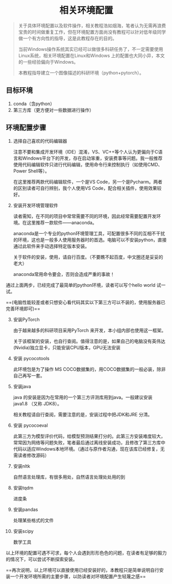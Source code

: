 <center><h1>相关环境配置</h1></center>

> 关于具体环境配置以及软件操作，相关教程浩如烟海，笔者认为无需再浪费宝贵的时间做重复工作，但在环境配置方面尚没有教程可以针对低年级同学做一个有方向性的指导，这是此教程存在的目的。
>
> 当前Windows操作系统其实已经可以做很多科研任务了，不一定需要使用Linux系统，相关环境配置在Linux和Windows 上的配置也大同小异，本文的一些经验偏向于Windows。
>
> 本教程指导建立一个图像描述的科研环境（python+pytorch）。



## 目标环境

1. conda（含python）
2. 第三方库（更方便对一些数据进行操作）



## 环境配置步骤

1. 选择自己喜欢的代码编辑器

   注意不要和集成开发环境（IDE）混淆，VS、VC++等个人认为更偏向于C语言和Windows平台下的开发，存在启动笨重，安装费事等问题。我一般推荐使用代码编辑软件只进行代码编辑，使用命令行来控制执行（如使用CMD、Power Shell等）。

   在这里推荐两款代码编辑软件，一个是VS Code，另一个是Pycharm。两者的区别读者可自行辨别，我个人使用VS Code，配合相关插件，使用效果较好。

2. 安装开发环境管理软件

   读者需知，在不同的项目中常常需要不同的环境，因此经常需要配置开发环境。在这里推荐一款软件——anaconda。

   anaconda是一个专业的python环境管理工具，可配置很多不同的互相不干扰的环境，这也是一般多人使用服务器时的首选。电脑可以不安装python，直接通过此软件来手动选择特定版本安装。

   关于软件的安装，使用，请自行百度。（不要瞧不起百度，中文圈还是妥妥的老大）

   anaconda常用命令要会，否则会造成严重的事故！

通过上面两步，已经完成了最简单的python环境，读者可以写个hello world 试一试。

==(电脑性能较差或者只想安心看代码其实以下第三方可以不装的，使用服务器已完善环境即可)==

3. 安装PyTorch

   由于越来越多的科研项目采用PyTorch 来开发，本小组内部也使用这一框架。

   关于该框架的安装，也自行查阅。值得注意的是，如果自己的电脑没有英伟达(Nvidia)独立显卡，只能安装CPU版本，GPU无法安装

4. 安装 pycocotools

   此环境包是为了操作 MS COCO数据集的，用COCO数据集的一般必装，除非自己再写一套。

5. 安装java

   java 的安装是因为在常用的一个第三方评测库用到java。一般建议安装 java1.8 （又称 JDK8）。

   相关教程请自行查阅，需要注意的是，安装过程中把JDK和JRE 分清。

6. 安装 pycocoeval

   此第三方为模型评价代码，给模型预测结果打分的。此第三方安装难度较大，常常因为网络等问题失败，笔者最后通过离线安装成功，且修改了第三方库中代码以适应Windows本地环境。（通过与原作者沟通，现在该库已经修复，无需读者修改源码）

7. 安装nltk

   自然语言处理库，有很多用处，自然语言处理处处用的到

8. 安装tqdm

   进度条

9. 安装pandas

   处理某些格式的文件

10. 安装scipy

    数学工具



以上环境的配置可遇不可求，每个人会遇到形形色色的问题，在读者有足够的毅力的情况下，可以尝试不断探索安装。

==再次说明，以上环境可以直接使用已经安装好的，本教程只是简单说明自行安装一个开发环境所需的主要步骤，以防读者对环境配置产生轻蔑之感==